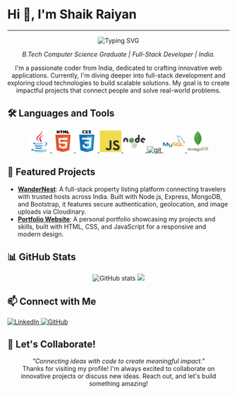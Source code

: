 # Hi 👋, I'm Shaik Raiyan

<hr>

<p align="center">
  <img src="https://readme-typing-svg.demolab.com?font=Fira+Code&size=28&pause=1000&duration=2500&center=true&vCenter=true&width=700&lines=Full-Stack+Developer;Tech+Enthusiast;Building+Innovative+Solutions" alt="Typing SVG" />
</p>

<p align="center">
  <em>B.Tech Computer Science Graduate | Full-Stack Developer | India.</em>
</p>

<p align="center">
  I'm a passionate coder from India, dedicated to crafting innovative web applications. Currently, I'm diving deeper into full-stack development and exploring cloud technologies to build scalable solutions. My goal is to create impactful projects that connect people and solve real-world problems.
</p>

## 🛠️ Languages and Tools

<p align="center">
  <a href="https://www.java.com" target="_blank" rel="noreferrer"> <img src="https://raw.githubusercontent.com/devicons/devicon/master/icons/java/java-original.svg" alt="java" width="50" height="50"/> </a>
  <a href="https://www.w3.org/html/" target="_blank" rel="noreferrer"> <img src="https://raw.githubusercontent.com/devicons/devicon/master/icons/html5/html5-original-wordmark.svg" alt="html5" width="50" height="50"/> </a>
  <a href="https://www.w3schools.com/css/" target="_blank" rel="noreferrer"> <img src="https://raw.githubusercontent.com/devicons/devicon/master/icons/css3/css3-original-wordmark.svg" alt="css3" width="50" height="50"/> </a>
  <a href="https://developer.mozilla.org/en-US/docs/Web/JavaScript" target="_blank" rel="noreferrer"> <img src="https://raw.githubusercontent.com/devicons/devicon/master/icons/javascript/javascript-original.svg" alt="javascript" width="50" height="50"/> </a>
  <a href="https://nodejs.org" target="_blank" rel="noreferrer"> <img src="https://raw.githubusercontent.com/devicons/devicon/master/icons/nodejs/nodejs-original-wordmark.svg" alt="nodejs" width="50" height="50"/> </a>
  <a href="https://git-scm.com/" target="_blank" rel="noreferrer"> <img src="https://www.vectorlogo.zone/logos/git-scm/git-scm-icon.svg" alt="git" width="50" height="50"/> </a>
  <a href="https://www.mysql.com/" target="_blank" rel="noreferrer"> <img src="https://raw.githubusercontent.com/devicons/devicon/master/icons/mysql/mysql-original-wordmark.svg" alt="mysql" width="50" height="50"/> </a>
  <a href="https://www.mongodb.com/" target="_blank" rel="noreferrer"> <img src="https://raw.githubusercontent.com/devicons/devicon/master/icons/mongodb/mongodb-original-wordmark.svg" alt="mongodb" width="50" height="50"/> </a>
</p>

## 🚀 Featured Projects

- **[WanderNest](https://github.com/SHAIK-RAIYAN/WanderNest)**: A full-stack property listing platform connecting travelers with trusted hosts across India. Built with Node.js, Express, MongoDB, and Bootstrap, it features secure authentication, geolocation, and image uploads via Cloudinary.
- **[Portfolio Website](https://shaik-raiyan.vercel.app/)**: A personal portfolio showcasing my projects and skills, built with HTML, CSS, and JavaScript for a responsive and modern design.

## 📊 GitHub Stats

<p align="center">
  <img src="https://github-readme-stats.vercel.app/api?username=SHAIK-RAIYAN&show_icons=true&theme=dark" alt="GitHub stats" />
  <img src="https://github-readme-streak-stats.herokuapp.com/?user=SHAIK-RAIYAN&theme=dark" />
</p>


## 📫 Connect with Me

<p align="left">
  <a href="https://linkedin.com/in/shaik-raiyan" target="_blank" rel="noreferrer">
    <img src="https://raw.githubusercontent.com/rahuldkjain/github-profile-readme-generator/master/src/images/icons/Social/linked-in-alt.svg" alt="LinkedIn" height="30" width="40" />
  </a>
  <a href="https://github.com/SHAIK-RAIYAN" target="_blank" rel="noreferrer">
    <img src="https://www.vectorlogo.zone/logos/github/github-icon.svg" alt="GitHub" height="40" width="40" />
  </a>
</p>

## 🌟 Let's Collaborate!

<p align="center">
  <em>"Connecting ideas with code to create meaningful impact."</em><br>
  Thanks for visiting my profile! I'm always excited to collaborate on innovative projects or discuss new ideas. Reach out, and let's build something amazing!
</p>

